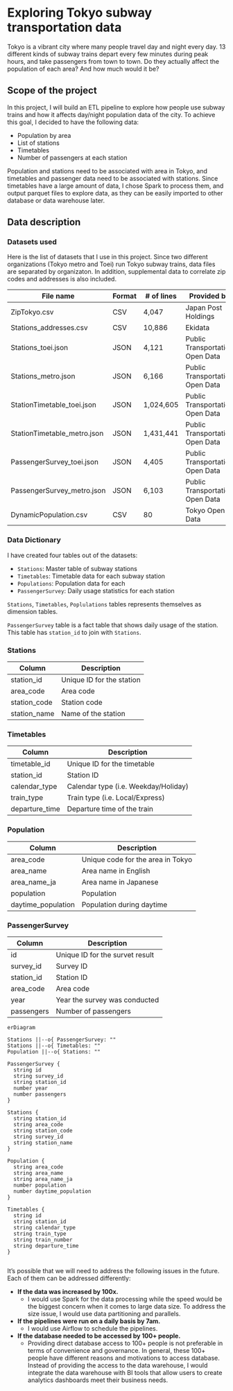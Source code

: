 # Exploring Tokyo subway transportation data

Tokyo is a vibrant city where many people travel day and night every day. 13 different kinds of subway trains depart every few minutes during peak hours, and take passengers from town to town. Do they actually affect the population of each area? And how much would it be?

## Scope of the project
<!-- Explain what you plan to do in the project in more detail. What data do you use? What is your end solution look like? What tools did you use? etc -->

In this project, I will build an ETL pipeline to explore how people use subway trains and how it affects day/night population data of the city.
To achieve this goal, I decided to have the following data:

- Population by area
- List of stations
- Timetables
- Number of passengers at each station

Population and stations need to be associated with area in Tokyo, and timetables and passenger data need to be associated with stations.
Since timetables have a large amount of data, I chose Spark to process them, and output parquet files to explore data, as they can be easily imported to other database or data warehouse later.

## Data description
<!-- Describe the data sets you're using. Where did it come from? What type of information is included? -->

### Datasets used

Here is the list of datasets that I use in this project. Since two different organizations (Tokyo metro and Toei) run Tokyo subway trains, data files are separated by organizaton. In addition, supplemental data to correlate zip codes and addresses is also included.

| File name | Format | # of lines | Provided by |
|--|--|--|--|
| ZipTokyo.csv | CSV | 4,047 | Japan Post Holdings |
| Stations_addresses.csv | CSV | 10,886 | Ekidata |
| Stations_toei.json | JSON | 4,121 | Public Transportation Open Data |
| Stations_metro.json | JSON | 6,166 | Public Transportation Open Data |
| StationTimetable_toei.json | JSON | 1,024,605 | Public Transportation Open Data |
| StationTimetable_metro.json | JSON | 1,431,441 | Public Transportation Open Data |
| PassengerSurvey_toei.json | JSON | 4,405 | Public Transportation Open Data |
| PassengerSurvey_metro.json | JSON | 6,103 | Public Transportation Open Data |
| DynamicPopulation.csv | CSV | 80 | Tokyo Open Data |
    
### Data Dictionary

I have created four tables out of the datasets:

- `Stations`: Master table of subway stations
- `Timetables`: Timetable data for each subway station
- `Populations`: Population data for each 
- `PassengerSurvey`: Daily usage statistics for each station

`Stations`, `Timetables`, `Poplulations` tables represents themselves as dimension tables.

`PassengerSurvey` table is a fact table that shows daily usage of the station.
This table has `station_id` to join with `Stations`.

### Stations

| Column | Description |
|---|---|
| station_id | Unique ID for the station |
| area_code | Area code |
| station_code | Station code |
| station_name | Name of the station |

### Timetables

| Column | Description |
|---|---|
| timetable_id | Unique ID for the timetable |
| station_id | Station ID |
| calendar_type | Calendar type (i.e. Weekday/Holiday) |
| train_type | Train type (i.e. Local/Express) |
| departure_time | Departure time of the train |

### Population

| Column | Description |
|---|---|
| area_code | Unique code for the area in Tokyo |
| area_name | Area name in English |
| area_name_ja | Area name in Japanese |
| population | Population |
| daytime_population | Population during daytime |

### PassengerSurvey

| Column | Description |
|---|---|
| id | Unique ID for the survet result |
| survey_id | Survey ID |
| station_id | Station ID |
| area_code | Area code |
| year | Year the survey was conducted |
| passengers | Number of passengers |


```mermaid
erDiagram

Stations ||--o{ PassengerSurvey: ""
Stations ||--o{ Timetables: ""
Population ||--o{ Stations: ""

PassengerSurvey {
  string id
  string survey_id
  string station_id
  number year
  number passengers
}

Stations {
  string station_id
  string area_code
  string station_code
  string survey_id
  string station_name
}

Population {
  string area_code
  string area_name
  string area_name_ja
  number population
  number daytime_population
}

Timetables {
  string id
  string station_id
  string calendar_type
  string train_type
  string train_number
  string departure_time
}


```

It’s possible that we will need to address the following issues in the future. Each of them can be addressed differently:

- **If the data was increased by 100x.**
    - I would use Spark for the data processing while the speed would be the biggest concern when it comes to large data size. To address the size issue, I would use data partitioning and parallels.
- **If the pipelines were run on a daily basis by 7am.**
    - I would use Airflow to schedule the pipelines. 
- **If the database needed to be accessed by 100+ people.**
    - Providing direct database access to 100+ people is not preferable in terms of convenience and governance. In general, these 100+ people have different reasons and motivations to access database. Instead of providing the access to the data warehouse, I would integrate the data warehouse with BI tools that allow users to create analytics dashboards meet their business needs.
